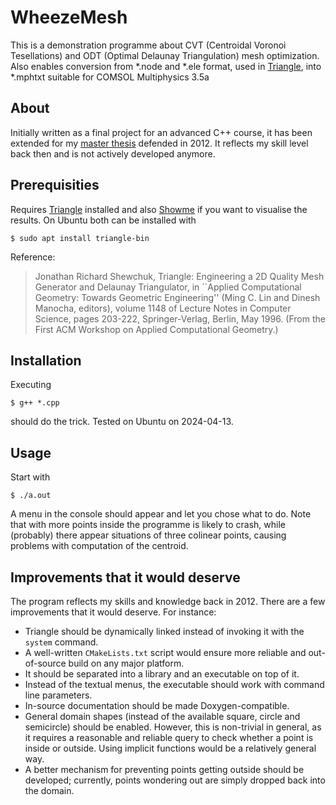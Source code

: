 <!--
SPDX-FileCopyrightText: 2024 Dr. Dominik Mokris <dominik.mokris42@gmail.com>
SPDX-License-Identifier: MIT
-->

# WheezeMesh
This is a demonstration programme about CVT (Centroidal Voronoi Tesellations) and ODT (Optimal Delaunay Triangulation) mesh optimization. Also enables conversion from *.node and *.ele format, used in [Triangle](http://www.cs.cmu.edu/~quake/triangle.html), into *.mphtxt suitable for COMSOL Multiphysics 3.5a

## About
Initially written as a final project for an advanced C++ course, it has been extended for my [master thesis](https://dspace.cuni.cz/handle/20.500.11956/40184) defended in 2012. It reflects my skill level back then and is not actively developed anymore.

## Prerequisities
Requires [Triangle](http://www.cs.cmu.edu/~quake/triangle.html) installed and also [Showme](http://www.cs.cmu.edu/~quake/showme.html) if you want to visualise the results. On Ubuntu both can be installed with
```
$ sudo apt install triangle-bin
```
Reference:
> Jonathan Richard Shewchuk, Triangle: Engineering a 2D Quality Mesh Generator and Delaunay Triangulator, in ``Applied Computational Geometry: Towards Geometric Engineering'' (Ming C. Lin and Dinesh Manocha, editors), volume 1148 of Lecture Notes in Computer Science, pages 203-222, Springer-Verlag, Berlin, May 1996. (From the First ACM Workshop on Applied Computational Geometry.)

## Installation
Executing
```
$ g++ *.cpp
```
should do the trick. Tested on Ubuntu on 2024-04-13.

## Usage
Start with
```
$ ./a.out
```
A menu in the console should appear and let you chose what to do. Note that with more points inside the programme is likely to crash,
while (probably) there appear situations of three colinear points, causing problems with computation of the centroid.

## Improvements that it would deserve
The program reflects my skills and knowledge back in 2012. There are a few improvements that it would deserve. For instance:

- Triangle should be dynamically linked instead of invoking it with the ```system``` command.
- A well-written ```CMakeLists.txt``` script would ensure more reliable and out-of-source build on any major platform.
- It should be separated into a library and an executable on top of it.
- Instead of the textual menus, the executable should work with command line parameters.
- In-source documentation should be made Doxygen-compatible.
- General domain shapes (instead of the available square, circle and semicircle) should be enabled. However, this is non-trivial in general, as it requires a reasonable and reliable query to check whether a point is inside or outside. Using implicit functions would be a relatively general way.
- A better mechanism for preventing points getting outside should be developed; currently, points wondering out are simply dropped back into the domain.
